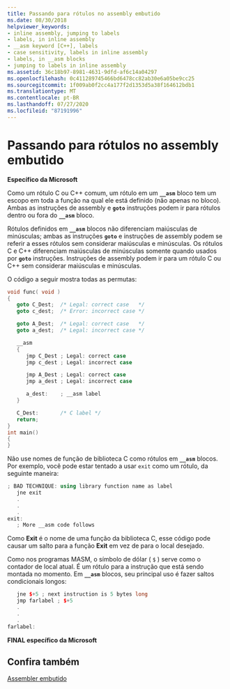 ```yaml
---
title: Passando para rótulos no assembly embutido
ms.date: 08/30/2018
helpviewer_keywords:
- inline assembly, jumping to labels
- labels, in inline assembly
- __asm keyword [C++], labels
- case sensitivity, labels in inline assembly
- labels, in __asm blocks
- jumping to labels in inline assembly
ms.assetid: 36c18b97-8981-4631-9dfd-af6c14a04297
ms.openlocfilehash: 0c411289745466bd6478cc82ab30e6a05be9cc25
ms.sourcegitcommit: 1f009ab0f2cc4a177f2d1353d5a38f164612bdb1
ms.translationtype: MT
ms.contentlocale: pt-BR
ms.lasthandoff: 07/27/2020
ms.locfileid: "87191996"
---
```

# <a name="jumping-to-labels-in-inline-assembly"></a>Passando para rótulos no assembly embutido

**Específico da Microsoft**

Como um rótulo C ou C++ comum, um rótulo em um **`__asm`** bloco tem um escopo em toda a função na qual ele está definido (não apenas no bloco). Ambas as instruções de assembly e **`goto`** instruções podem ir para rótulos dentro ou fora do **`__asm`** bloco.

Rótulos definidos em **`__asm`** blocos não diferenciam maiúsculas de minúsculas; ambas as instruções **`goto`** e instruções de assembly podem se referir a esses rótulos sem considerar maiúsculas e minúsculas. Os rótulos C e C++ diferenciam maiúsculas de minúsculas somente quando usados por **`goto`** instruções. Instruções de assembly podem ir para um rótulo C ou C++ sem considerar maiúsculas e minúsculas.

O código a seguir mostra todas as permutas:

```cpp
void func( void )
{
   goto C_Dest;  /* Legal: correct case   */
   goto c_dest;  /* Error: incorrect case */

   goto A_Dest;  /* Legal: correct case   */
   goto a_dest;  /* Legal: incorrect case */

   __asm
   {
      jmp C_Dest ; Legal: correct case
      jmp c_dest ; Legal: incorrect case

      jmp A_Dest ; Legal: correct case
      jmp a_dest ; Legal: incorrect case

      a_dest:    ; __asm label
   }

   C_Dest:       /* C label */
   return;
}
int main()
{
}
```

Não use nomes de função de biblioteca C como rótulos em **`__asm`** blocos. Por exemplo, você pode estar tentado a usar `exit` como um rótulo, da seguinte maneira:

```cpp
; BAD TECHNIQUE: using library function name as label
   jne exit
   .
   .
   .
exit:
   ; More __asm code follows
```

Como **Exit** é o nome de uma função da biblioteca C, esse código pode causar um salto para a função **Exit** em vez de para o local desejado.

Como nos programas MASM, o símbolo de dólar ( `$` ) serve como o contador de local atual. É um rótulo para a instrução que está sendo montada no momento. Em **`__asm`** blocos, seu principal uso é fazer saltos condicionais longos:

```cpp
   jne $+5 ; next instruction is 5 bytes long
   jmp farlabel ; $+5
   .
   .
   .
farlabel:
```

**FINAL específico da Microsoft**

## <a name="see-also"></a>Confira também

[Assembler embutido](../../assembler/inline/inline-assembler.md)<br/>
